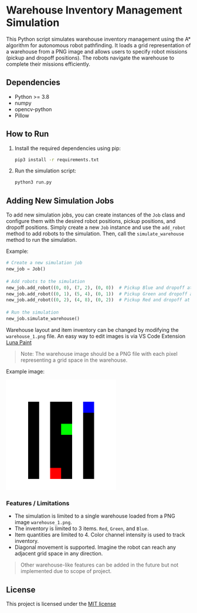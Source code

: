 # Warehouse Inventory Management Simulation

This Python script simulates warehouse inventory management using the A* algorithm for autonomous robot pathfinding. It loads a grid representation of a warehouse from a PNG image and allows users to specify robot missions (pickup and dropoff positions). The robots navigate the warehouse to complete their missions efficiently.

## Dependencies

- Python >= 3.8
- numpy
- opencv-python
- Pillow

## How to Run

1. Install the required dependencies using pip:

   ```bash
   pip3 install -r requirements.txt
   ```

2. Run the simulation script:

   ```bash
   python3 run.py
   ```

## Adding New Simulation Jobs

To add new simulation jobs, you can create instances of the `Job` class and configure them with the desired robot positions, pickup positions, and dropoff positions. Simply create a new `Job` instance and use the `add_robot` method to add robots to the simulation. Then, call the `simulate_warehouse` method to run the simulation.

Example:

```python
# Create a new simulation job
new_job = Job()

# Add robots to the simulation
new_job.add_robot((0, 0), (7, 2), (0, 0))  # Pickup Blue and dropoff at starting position
new_job.add_robot((0, 1), (5, 4), (0, 1))  # Pickup Green and dropoff at starting position
new_job.add_robot((0, 2), (4, 8), (0, 2))  # Pickup Red and dropoff at starting position

# Run the simulation
new_job.simulate_warehouse()
```

Warehouse layout and item inventory can be changed by modifying the `warehouse_1.png` file. An easy way to edit images is via VS Code Extension [Luna Paint](https://marketplace.visualstudio.com/items?itemName=Tyriar.luna-paint)

> Note: The warehouse image should be a PNG file with each pixel representing a grid space in the warehouse.

Example image:

<!-- markdownlint-disable MD033 -->
<img src="warehouse_example.png" width="300" height="300" alt="Warehouse Example">
<!-- markdownlint-disable MD033 -->

### Features / Limitations

- The simulation is limited to a single warehouse loaded from a PNG image `warehouse_1.png`.
- The inventory is limited to 3 items. `Red`, `Green`, and `Blue`.
- Item quantities are limited to 4. Color channel intensity is used to track inventory.
- Diagonal movement is supported. Imagine the robot can reach any adjacent grid space in any direction.

> Other warehouse-like features can be added in the future but not implemented due to scope of project.

## License

This project is licensed under the [MIT license](LICENSE)
